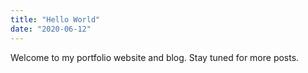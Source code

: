 ```yaml
---
title: "Hello World"
date: "2020-06-12"
---
```


Welcome to my portfolio website and blog. Stay tuned for more posts.